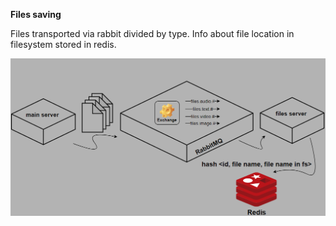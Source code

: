 **Files saving**

Files transported via rabbit divided by type.
Info about file location in filesystem stored in redis.

![diagram](https://github.com/solarizeDark/spring-boot/blob/master/files_saving.PNG)
